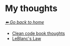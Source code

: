 # My thoughts

*[:arrow_left: Go back to home](../README.md)*

- [Clean code book thoughts](./CLEAN_CODE_BOOK.md)
- [LeBlanc's Law](./LEBLANCS_LAW.md)